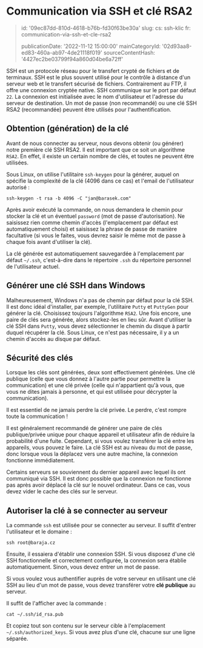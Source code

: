 Communication via SSH et clé RSA2
=================================

> id: '09ec87dd-810d-4618-b76b-fd30f63be30a'
> slug:
> 	cs: ssh-klic
> 	fr: communication-via-ssh-et-cle-rsa2
> 
> publicationDate: '2022-11-12 15:00:00'
> mainCategoryId: '02d93aa8-ed83-460a-ab97-4de21118f019'
> sourceContentHash: '4427ec2be03799f94a860d04be6a72ff'

SSH est un protocole réseau pour le transfert crypté de fichiers et de terminaux. SSH est le plus souvent utilisé pour le contrôle à distance d'un serveur web et le transfert sécurisé de fichiers. Contrairement au FTP, il offre une connexion cryptée native. SSH communique sur le port par défaut `22`. La connexion est initialisée avec le nom d'utilisateur et l'adresse du serveur de destination. Un mot de passe (non recommandé) ou une clé SSH RSA2 (recommandée) peuvent être utilisés pour l'authentification.

Obtention (génération) de la clé
--------------------------

Avant de nous connecter au serveur, nous devons obtenir (ou générer) notre première clé SSH RSA2. Il est important que ce soit un algorithme `RSA2`. En effet, il existe un certain nombre de clés, et toutes ne peuvent être utilisées.

Sous Linux, on utilise l'utilitaire `ssh-keygen` pour la générer, auquel on spécifie la complexité de la clé (4096 dans ce cas) et l'email de l'utilisateur autorisé :

```shell
ssh-keygen -t rsa -b 4096 -C "jan@barasek.com"
```

Après avoir exécuté la commande, on nous demandera le chemin pour stocker la clé et un éventuel `password` (mot de passe d'autorisation). Ne saisissez rien comme chemin d'accès (l'emplacement par défaut est automatiquement choisi) et saisissez la phrase de passe de manière facultative (si vous le faites, vous devrez saisir le même mot de passe à chaque fois avant d'utiliser la clé).

La clé générée est automatiquement sauvegardée à l'emplacement par défaut `~/.ssh`, c'est-à-dire dans le répertoire `.ssh` du répertoire personnel de l'utilisateur actuel.

Générer une clé SSH dans Windows
-------------------------------

Malheureusement, Windows n'a pas de chemin par défaut pour la clé SSH. Il est donc idéal d'installer, par exemple, l'utilitaire `Putty` et `PuttyGen` pour générer la clé. Choisissez toujours l'algorithme `RSA2`. Une fois encore, une paire de clés sera générée, alors stockez-les en lieu sûr. Avant d'utiliser la clé SSH dans `Putty`, vous devez sélectionner le chemin du disque à partir duquel récupérer la clé. Sous Linux, ce n'est pas nécessaire, il y a un chemin d'accès au disque par défaut.

Sécurité des clés
---------------

Lorsque les clés sont générées, deux sont effectivement générées. Une clé publique (celle que vous donnez à l'autre partie pour permettre la communication) et une clé privée (celle qui n'appartient qu'à vous, que vous ne dites jamais à personne, et qui est utilisée pour décrypter la communication).

Il est essentiel de ne jamais perdre la clé privée. Le perdre, c'est rompre toute la communication !

Il est généralement recommandé de générer une paire de clés publique/privée unique pour chaque appareil et utilisateur afin de réduire la probabilité d'une fuite. Cependant, si vous voulez transférer la clé entre les appareils, vous pouvez le faire. La clé SSH est au niveau du mot de passe, donc lorsque vous la déplacez vers une autre machine, la connexion fonctionne immédiatement.

Certains serveurs se souviennent du dernier appareil avec lequel ils ont communiqué via SSH. Il est donc possible que la connexion ne fonctionne pas après avoir déplacé la clé sur le nouvel ordinateur. Dans ce cas, vous devez vider le cache des clés sur le serveur.

Autoriser la clé à se connecter au serveur
--------------------------------------

La commande `ssh` est utilisée pour se connecter au serveur. Il suffit d'entrer l'utilisateur et le domaine :

```shell
ssh root@baraja.cz
```

Ensuite, il essaiera d'établir une connexion SSH. Si vous disposez d'une clé SSH fonctionnelle et correctement configurée, la connexion sera établie automatiquement. Sinon, vous devez entrer un mot de passe.

Si vous voulez vous authentifier auprès de votre serveur en utilisant une clé SSH au lieu d'un mot de passe, vous devez transférer votre **clé publique** au serveur.

Il suffit de l'afficher avec la commande :

```shell
cat ~/.ssh/id_rsa.pub
```

Et copiez tout son contenu sur le serveur cible à l'emplacement `~/.ssh/authorized_keys`. Si vous avez plus d'une clé, chacune sur une ligne séparée.
